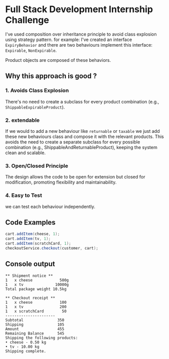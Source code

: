 # Full Stack Development Internship Challenge
I've used composition over inheritance principle to avoid class explosion using strategy pattern.
for example: I've created an interface `ExpiryBehavior` and there are two behaviours implement this interface: `Expirable`, `NonExpirable`.

Product objects are composed of these behaviors.

## Why this approach is good ?
### 1. **Avoids Class Explosion**  
   There's no need to create a subclass for every product combination (e.g., `ShippableExpirableProduct`).

### 2. **extendable**
   If we would to add a new behaviour like `returnable` or `taxable` we just add these new behaviours class and compose it
   with the relevant products.  This avoids the need to create a separate subclass for every possible combination (e.g., ShippableAndReturnableProduct), keeping the system clean and scalable.



### 3. **Open/Closed Principle**  
   The design allows the code to be open for extension but closed for modification, promoting flexibility and maintainability.

### 4. **Easy to Test**
   we can test each behaviour independently.


## Code Examples

```java
cart.addItem(cheese, 1);
cart.addItem(tv, 1);
cart.addItem(scratchCard, 1);
checkoutService.checkout(customer, cart);
```

## Console output 

    ** Shipment notice **
    1   x cheese            500g
    1   x tv              10000g
    Total package weight 10.5kg
    
    ** Checkout receipt **
    1   x cheese            100
    1   x tv                200
    1   x scratchCard        50
    ----------------------
    Subtotal               350
    Shipping               105
    Amount                 455
    Remaining Balance      545
    Shipping the following products:
    • cheese - 0.50 kg
    • tv - 10.00 kg
    Shipping complete.
